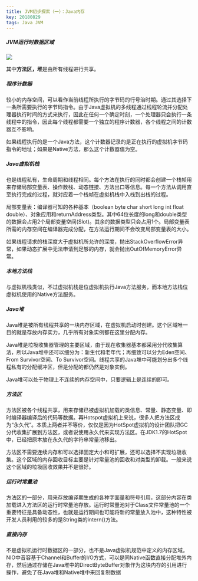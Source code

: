 ```yaml
---
title: JVM初步探索（一）：Java内存
key: 20180829
tags: Java JVM
---
```


##### JVM运行时数据区域

![](https://timgsa.baidu.com/timg?image&quality=80&size=b9999_10000&sec=1527529882076&di=88ee66454c76b133d9b190649a495660&imgtype=0&src=http%3A%2F%2Fimage.bubuko.com%2Finfo%2F201712%2F20171230000255786878.png)

其中**方法区，堆**是由所有线程进行共享。

##### 程序计数器

较小的内存空间，可以看作当前线程所执行的字节码的行号治时期。通过其选择下一条所需要执行的字节码指令。由于Java虚拟机的多线程通过线程轮流并分配处理器执行时间的方式来执行，因此在任何一个确定时刻，一个处理器只会执行一条线程中的指令，因此每个线程都需要一个独立的程序计数器，各个线程之间的计数器互不影响。

如果线程执行的是一个Java方法，这个计数器记录的是正在执行的虚拟机字节码指令的地址；如果是Native方法，那么这个计数器值为空。

##### Java虚拟机栈

也是线程私有，生命周期和线程相同。每个方法在执行的同时都会创建一个栈帧用来存储局部变量表、操作数栈、动态链接、方法出口等信息。每一个方法从调用直至执行完成的过程，就对应着一个栈帧在虚拟机栈中入栈到出栈的过程。

局部变量表：编译器可知的各种基本（boolean byte char short long int float double）、对象应用和returnAddress类型。其中64位长度的long和double类型的数据会占用2个局部变量空间(Slot)。其余的数据类型只会占用1个。局部变量表所需的内存空间在编译器完成分配，在方法运行期间不会改变局部变量表的大小。

如果线程请求的栈深度大于虚拟机所允许的深度，抛出StackOverflowError异常，如果动态扩展中无法申请到足够的内存，就会抛出OutOfMemoryError异常。

##### 本地方法栈

与虚拟机栈类似，不过虚拟机栈是位虚拟机执行Java方法服务，而本地方法栈位虚拟机使用的Native方法服务。

##### Java堆

Java堆是被所有线程共享的一块内存区域，在虚拟机启动时创建。这个区域唯一目的就是存放内存实力，几乎所有对象实例都在这里分配内存。

Java堆是垃圾收集器管理的主要区域，由于现在收集器基本都采用分代收集算法，所以Java堆中还可以细分为：新生代和老年代；再细致可以分为Eden空间、From Survivor空间、To Survivor空间。线程共享的Java堆中可能划分出多个线程私有的分配缓冲区，但是分配的都仍然是对象实例。

Java堆可以处于物理上不连续的内存空间中，只要逻辑上是连续的即可。

##### 方法区

方法区被各个线程共享，用来存储已被虚拟机加载的类信息、常量、静态变量、即时编译器编译后的代码等数据。再Hotspot虚拟机上来说，很多人把方法区成为“永久代”。本质上两者并不等价，仅仅是因为HotSpot虚拟机的设计团队把GC分代收集扩展到方法区，或者说使用永久代来实现方法区。在JDK1.7的HotSpot中，已经把原本放在永久代的字符串常量池移出。

方法区不需要连续内存和可以选择固定大小和可扩展，还可以选择不实现垃圾收集。这个区域的内存回收目标主要是针对常量池的回收和对类型的卸载。一般来说这个区域的垃圾回收效果并不是很好。

##### 运行时常量池

方法区的一部分，用来存放编译期生成的各种字面量和符号引用，这部分内容在类加载进入方法区的运行时常量池存放。运行时常量池对于Class文件常量池的一个重要特征是具备动态性，也就是运行期间也可能将新的常量放入池中，这种特性被开发人员利用的较多的是String类的intern()方法。

##### 直接内存

不是虚拟机运行时数据区的一部分，也不是Java虚拟机规范中定义的内存区域。NIO中音容基于Channel和Buffer的I/O方式，可以是同Native函数直接分配堆外内存，然后通过存储在Java堆中的DirectByteBuffer对象作为这块内存的引用进行操作，避免了在Java堆和Native堆中来回复制数据